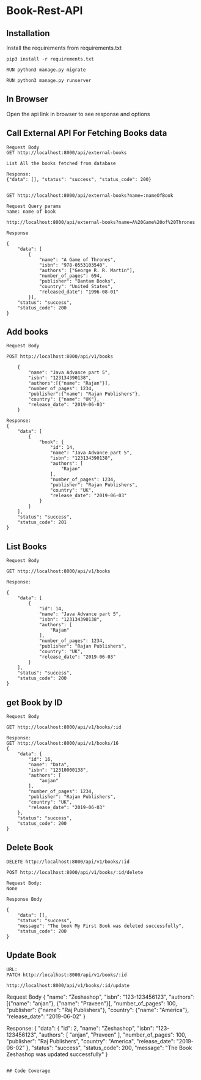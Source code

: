 # Book-Rest-API

## Installation
Install the requirements from requirements.txt
```
pip3 install -r requirements.txt

RUN python3 manage.py migrate

RUN python3 manage.py runserver
```

## In Browser
Open the api link in browser to see response and options

## Call External API For Fetching Books data

```
Request Body
GET http://localhost:8000/api/external-books

List All the books fetched from database

Response:
{"data": [], "status": "success", "status_code": 200}


GET http://localhost:8000/api/external-books?name=:nameOfBook

Request Query params 
name: name of book

http://localhost:8000/api/external-books?name=A%20Game%20of%20Thrones

Response

{
    "data": [
        {
            "name": "A Game of Thrones", 
            "isbn": "978-0553103540", 
            "authors": ["George R. R. Martin"], 
            "number_of_pages": 694, 
            "publisher": "Bantam Books", 
            "country": "United States", 
            "released_date": "1996-08-01"
        }], 
    "status": "success", 
    "status_code": 200
}
```

## Add books 
```
Request Body

POST http://localhost:8000/api/v1/books

	{
        "name": "Java Advance part 5",
        "isbn": "123134390138",
        "authors":[{"name": "Rajan"}],
        "number_of_pages": 1234,
        "publisher":{"name": "Rajan Publishers"},
        "country": {"name": "UK"},
        "release_date": "2019-06-03"
    }

Response:
{
    "data": [
        {
            "book": {
                "id": 14,
                "name": "Java Advance part 5",
                "isbn": "123134390138",
                "authors": [
                    "Rajan"
                ],
                "number_of_pages": 1234,
                "publisher": "Rajan Publishers",
                "country": "UK",
                "release_date": "2019-06-03"
            }
        }
    ],
    "status": "success",
    "status_code": 201
}
```


## List Books
```
Request Body

GET http://localhost:8000/api/v1/books

Response:

{
    "data": [
        {
            "id": 14,
            "name": "Java Advance part 5",
            "isbn": "123134390138",
            "authors": [
                "Rajan"
            ],
            "number_of_pages": 1234,
            "publisher": "Rajan Publishers",
            "country": "UK",
            "release_date": "2019-06-03"
        }
    ],
    "status": "success",
    "status_code": 200
}
```

## get Book by ID

```
Request Body

GET http://localhost:8000/api/v1/books/:id

Response:
GET http://localhost:8000/api/v1/books/16
{
    "data": {
        "id": 16,
        "name": "Data",
        "isbn": "12310000138",
        "authors": [
            "anjan"
        ],
        "number_of_pages": 1234,
        "publisher": "Rajan Publishers",
        "country": "UK",
        "release_date": "2019-06-03"
    },
    "status": "success",
    "status_code": 200
}
```

## Delete Book
```
DELETE http://localhost:8000/api/v1/books/:id

POST http://localhost:8000/api/v1/books/:id/delete

Request Body:
None

Response Body

{
    "data": [],
    "status": "success",
    "message": "The book My First Book was deleted successfully",
    "status_code": 200
}

```

## Update Book
```
URL: 
PATCH http://localhost:8000/api/v1/books/:id

http://localhost:8000/api/v1/books/:id/update
```
Request Body
   {
        "name": "Zeshashop",
        "isbn": "123-123456123",
        "authors":[{"name": "anjan"}, {"name": "Praveen"}],
        "number_of_pages": 100,
        "publisher": {"name": "Raj Publishers"},
        "country": {"name": "America"},
        "release_date": "2019-06-02"
    }

Response:
{
    "data": {
        "id": 2,
        "name": "Zeshashop",
        "isbn": "123-123456123",
        "authors": [
            "anjan",
            "Praveen"
        ],
        "number_of_pages": 100,
        "publisher": "Raj Publishers",
        "country": "America",
        "release_date": "2019-06-02"
    },
    "status": "success",
    "status_code": 200,
    "message": "The Book Zeshashop was updated successfully"
}
```

## Code Coverage
